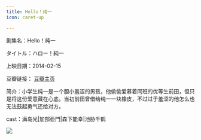 ```yaml
---
title: Hello！纯一
icon: caret-up

---
```


剧集名：Hello！纯一

タイトル：ハロー！純一

上映日期：2014-02-15

豆瓣链接： [豆瓣主页](https://movie.douban.com/subject/10573500/)

简介：小学生纯一是一个胆小羞涩的男孩，他偷偷爱慕着同班的优等生前田，但只是将这份爱意藏在心底。当初前田曾借给纯一一块橡皮，不过过于羞涩的他怎么也无法鼓起勇气还给对方。

cast：满岛光|加部亜門|森下能幸|池胁千鹤

![](https://listpic.tsgsanjiao.com/movie/2014/2014hello.jpg)